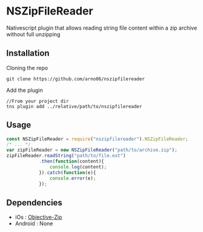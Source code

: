 NSZipFileReader
=========

Nativescript plugin that allows reading string file content within a zip archive without full unzipping

Installation
---------
Cloning the repo
```
git clone https://github.com/arno06/nszipfilereader
```

Add the plugin
```
//From your project dir
tns plugin add ../relative/path/to/nszipfilereader
```

Usage
---------
```javascript
const NSZipFileReader = require("nszipfilereader").NSZipFileReader;
/* ... */
var zipFileReader = new NSZipFileReader("path/to/archive.zip");
zipFileReader.readString("path/to/file.ext")
            .then(function(content){
                console.log(content);
            }).catch(function(e){
                console.error(e);
            });
```

Dependencies
-----
 * iOs : [Objective-Zip](https://github.com/gianlucabertani/Objective-Zip)
 * Android : None
